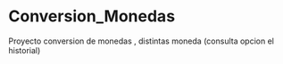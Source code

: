 # Conversion_Monedas
Proyecto conversion de monedas , distintas moneda (consulta opcion el historial)
